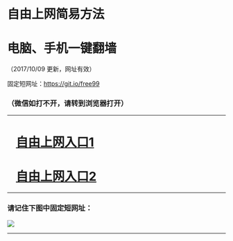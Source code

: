 ﻿# 自由上网简易方法

# 电脑、手机一键翻墙

（2017/10/09 更新，网址有效）

固定短网址：https://git.io/free99

### （微信如打不开，请转到浏览器打开）


***





# &nbsp;&nbsp; <a href="http://ft2046726303.fwq-tz-1001.info/fwqtz01.html?t=10090014575 " target="_blank">自由上网入口1</a>
# &nbsp;&nbsp; <a href="http://ft231034126.fwq-tz-1002.info/fwqtz02.html?t=100900112104 " target="_blank">自由上网入口2</a>
***

### 请记住下图中固定短网址：

<img src="https://s3-us-west-2.amazonaws.com/fwq-1001/yjfq-20170905okok.png" /> 


***

